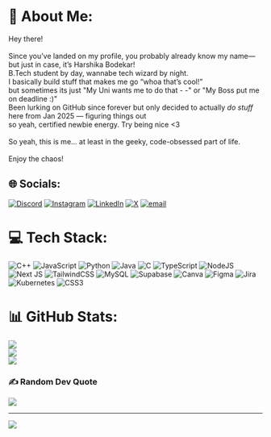 # 💫 About Me:
 Hey there! <br><br>Since you’ve landed on my profile, you probably already know my name—but just in case, it’s Harshika Bodekar!<br>B.Tech student by day, wannabe tech wizard by night.<br>I basically build stuff that makes me go “whoa that’s cool!”<br>but sometimes its just "My Uni wants me to do that - -" or "My Boss put me on deadline :)"<br>Been lurking on GitHub since forever but only decided to actually *do stuff* here from Jan 2025 —  figuring things out <br>so yeah, certified newbie energy. Try being nice <3<br><br>So yeah, this is me… at least in the geeky, code-obsessed part of life.<br><br>Enjoy the chaos!<br>


## 🌐 Socials:
[![Discord](https://img.shields.io/badge/Discord-%237289DA.svg?logo=discord&logoColor=white)](https://discord.gg/https://discord.gg/nSpj8N7j) [![Instagram](https://img.shields.io/badge/Instagram-%23E4405F.svg?logo=Instagram&logoColor=white)](https://instagram.com/harshikaa_b) [![LinkedIn](https://img.shields.io/badge/LinkedIn-%230077B5.svg?logo=linkedin&logoColor=white)](https://linkedin.com/in/HarshikaBodekar) [![X](https://img.shields.io/badge/X-black.svg?logo=X&logoColor=white)](https://x.com/HarshikaBodekar) [![email](https://img.shields.io/badge/Email-D14836?logo=gmail&logoColor=white)](mailto:harshikabodekar02@gmail.com) 

# 💻 Tech Stack:
![C++](https://img.shields.io/badge/c++-%2300599C.svg?style=flat&logo=c%2B%2B&logoColor=white) ![JavaScript](https://img.shields.io/badge/javascript-%23323330.svg?style=flat&logo=javascript&logoColor=%23F7DF1E) ![Python](https://img.shields.io/badge/python-3670A0?style=flat&logo=python&logoColor=ffdd54) ![Java](https://img.shields.io/badge/java-%23ED8B00.svg?style=flat&logo=openjdk&logoColor=white) ![C](https://img.shields.io/badge/c-%2300599C.svg?style=flat&logo=c&logoColor=white) ![TypeScript](https://img.shields.io/badge/typescript-%23007ACC.svg?style=flat&logo=typescript&logoColor=white) ![NodeJS](https://img.shields.io/badge/node.js-6DA55F?style=flat&logo=node.js&logoColor=white) ![Next JS](https://img.shields.io/badge/Next-black?style=flat&logo=next.js&logoColor=white) ![TailwindCSS](https://img.shields.io/badge/tailwindcss-%2338B2AC.svg?style=flat&logo=tailwind-css&logoColor=white) ![MySQL](https://img.shields.io/badge/mysql-4479A1.svg?style=flat&logo=mysql&logoColor=white) ![Supabase](https://img.shields.io/badge/Supabase-3ECF8E?style=flat&logo=supabase&logoColor=white) ![Canva](https://img.shields.io/badge/Canva-%2300C4CC.svg?style=flat&logo=Canva&logoColor=white) ![Figma](https://img.shields.io/badge/figma-%23F24E1E.svg?style=flat&logo=figma&logoColor=white) ![Jira](https://img.shields.io/badge/jira-%230A0FFF.svg?style=flat&logo=jira&logoColor=white) ![Kubernetes](https://img.shields.io/badge/kubernetes-%23326ce5.svg?style=flat&logo=kubernetes&logoColor=white) ![CSS3](https://img.shields.io/badge/css3-%231572B6.svg?style=flat&logo=css3&logoColor=white)
# 📊 GitHub Stats:
![](https://github-readme-stats.vercel.app/api?username=harshikabodekar&theme=cobalt&hide_border=false&include_all_commits=false&count_private=false)<br/>
![](https://nirzak-streak-stats.vercel.app/?user=harshikabodekar&theme=cobalt&hide_border=false)<br/>
![](https://github-readme-stats.vercel.app/api/top-langs/?username=harshikabodekar&theme=cobalt&hide_border=false&include_all_commits=false&count_private=false&layout=compact)

### ✍️ Random Dev Quote
![](https://quotes-github-readme.vercel.app/api?type=horizontal&theme=merko)

---
[![](https://visitcount.itsvg.in/api?id=harshikabodekar&icon=0&color=1)](https://visitcount.itsvg.in)

<!-- Proudly created with GPRM ( https://gprm.itsvg.in ) -->
